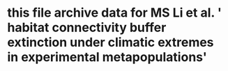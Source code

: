 # this file archive data for MS Li et al. ' habitat connectivity buffer extinction under climatic extremes in experimental metapopulations' 

